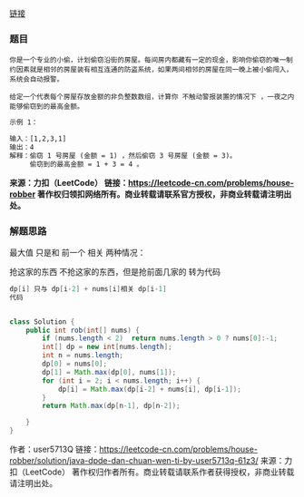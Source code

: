 [链接](https://leetcode-cn.com/problems/house-robber/solution/java-dpde-dan-chuan-wen-ti-by-user5713q-61z3/)
### 题目

```
你是一个专业的小偷，计划偷窃沿街的房屋。每间房内都藏有一定的现金，影响你偷窃的唯一制约因素就是相邻的房屋装有相互连通的防盗系统，如果两间相邻的房屋在同一晚上被小偷闯入，系统会自动报警。

给定一个代表每个房屋存放金额的非负整数数组，计算你 不触动警报装置的情况下 ，一夜之内能够偷窃到的最高金额。

```
```txt
示例 1：

输入：[1,2,3,1]
输出：4
解释：偷窃 1 号房屋 (金额 = 1) ，然后偷窃 3 号房屋 (金额 = 3)。
     偷窃到的最高金额 = 1 + 3 = 4 。
```
**来源：力扣（LeetCode） 链接：https://leetcode-cn.com/problems/house-robber 著作权归领扣网络所有。商业转载请联系官方授权，非商业转载请注明出处。**

### 解题思路
最大值 只是和 前一个 相关
两种情况：

抢这家的东西
不抢这家的东西，但是抢前面几家的
转为代码
```java
dp[i] 只与 dp[i-2] + nums[i]相关 dp[i-1]  
代码
```
```java

class Solution {
    public int rob(int[] nums) {
        if (nums.length < 2)  return nums.length > 0 ? nums[0]:-1;
        int[] dp = new int[nums.length];
        int n = nums.length;
        dp[0] = nums[0];
        dp[1] = Math.max(dp[0], nums[1]);
        for (int i = 2; i < nums.length; i++) {
            dp[i] = Math.max(dp[i-2] + nums[i], dp[i-1]);
        }
        return Math.max(dp[n-1], dp[n-2]);

    }
}
```

作者：user5713Q
链接：https://leetcode-cn.com/problems/house-robber/solution/java-dpde-dan-chuan-wen-ti-by-user5713q-61z3/
来源：力扣（LeetCode）
著作权归作者所有。商业转载请联系作者获得授权，非商业转载请注明出处。
